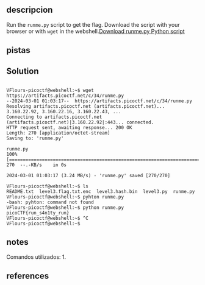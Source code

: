 ## descripcion

Run the `runme.py` script to get the flag. Download the script with your browser or with `wget` in the webshell.[Download runme.py Python script](https://artifacts.picoctf.net/c/34/runme.py)
## pistas



## Solution

```

VFlours-picoctf@webshell:~$ wget https://artifacts.picoctf.net/c/34/runme.py
--2024-03-01 01:03:17--  https://artifacts.picoctf.net/c/34/runme.py
Resolving artifacts.picoctf.net (artifacts.picoctf.net)... 3.160.22.92, 3.160.22.16, 3.160.22.43, ...
Connecting to artifacts.picoctf.net (artifacts.picoctf.net)|3.160.22.92|:443... connected.
HTTP request sent, awaiting response... 200 OK
Length: 270 [application/octet-stream]
Saving to: 'runme.py'

runme.py                                                            100%[=================================================================================================================================================================>]     270  --.-KB/s    in 0s      

2024-03-01 01:03:17 (3.24 MB/s) - 'runme.py' saved [270/270]

VFlours-picoctf@webshell:~$ ls
README.txt  level3.flag.txt.enc  level3.hash.bin  level3.py  runme.py
VFlours-picoctf@webshell:~$ pyhton runme.py
-bash: pyhton: command not found
VFlours-picoctf@webshell:~$ python runme.py
picoCTF{run_s4n1ty_run}
VFlours-picoctf@webshell:~$ ^C
VFlours-picoctf@webshell:~$ 

```

## notes

Comandos utilizados:
	1. 


## references
